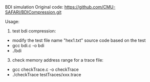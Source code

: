 BDI simulation
Original code: https://github.com/CMU-SAFARI/BDICompression.git

Usage:
1. test bdi compression:
  - modify the test file name "hex1.txt" source code based on the test
  - gcc bdi.c -o bdi
  - ./bdi
3. check memory address range for a trace file:
  - gcc checkTrace.c -o checkTrace
  - ./checkTrace testTraces/xxx.trace
